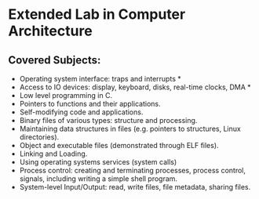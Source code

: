 # Extended Lab in Computer Architecture

## Covered Subjects:

* Operating system interface: traps and interrupts *
* Access to IO devices: display, keyboard, disks, real-time clocks, DMA *
* Low level programming in C.
* Pointers to functions and their applications.
* Self-modifying code and applications.
* Binary files of various types: structure and processing.
* Maintaining data structures in files (e.g. pointers to structures, Linux directories).
* Object and executable files (demonstrated through ELF files).
* Linking and Loading.
* Using operating systems services (system calls)
* Process control: creating and terminating processes, process control, signals, including writing a simple shell program.
* System-level Input/Output: read, write files, file metadata, sharing files.
